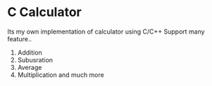 # C Calculator
Its my own implementation of calculator using C/C++
Support many feature..
1. Addition
2. Subusration
3. Average
4. Multiplication
and much more
